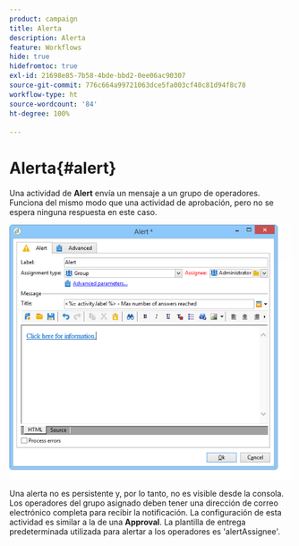 ```yaml
---
product: campaign
title: Alerta
description: Alerta
feature: Workflows
hide: true
hidefromtoc: true
exl-id: 21698e85-7b58-4bde-bbd2-0ee06ac90307
source-git-commit: 776c664a99721063dce5fa003cf40c81d94f8c78
workflow-type: ht
source-wordcount: '84'
ht-degree: 100%

---
```


# Alerta{#alert}



Una actividad de **Alert** envía un mensaje a un grupo de operadores. Funciona del mismo modo que una actividad de aprobación, pero no se espera ninguna respuesta en este caso.

![](assets/edit_alerte.png)

Una alerta no es persistente y, por lo tanto, no es visible desde la consola. Los operadores del grupo asignado deben tener una dirección de correo electrónico completa para recibir la notificación. La configuración de esta actividad es similar a la de una **Approval**. La plantilla de entrega predeterminada utilizada para alertar a los operadores es &#39;alertAssignee&#39;.
